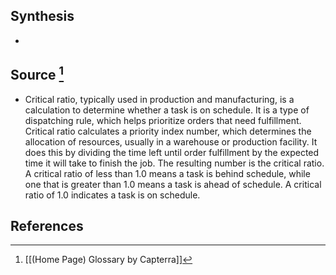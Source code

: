 ## Synthesis
- 
## Source [^1]
- Critical ratio, typically used in production and manufacturing, is a calculation to determine whether a task is on schedule. It is a type of dispatching rule, which helps prioritize orders that need fulfillment. Critical ratio calculates a priority index number, which determines the allocation of resources, usually in a warehouse or production facility. It does this by dividing the time left until order fulfillment by the expected time it will take to finish the job. The resulting number is the critical ratio. A critical ratio of less than 1.0 means a task is behind schedule, while one that is greater than 1.0 means a task is ahead of schedule. A critical ratio of 1.0 indicates a task is on schedule.
## References

[^1]: [[(Home Page) Glossary by Capterra]]
